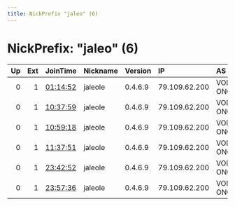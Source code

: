 ```yaml
---
title: NickPrefix "jaleo" (6)
---
```


# NickPrefix: "jaleo" (6)

|   Up |   Ext | JoinTime                                                                                              | Nickname   | Version   | IP            | AS                 | CC   |   ORp |   Dirp | OS    | Contact   |   eFamMembers |
|-----:|------:|:------------------------------------------------------------------------------------------------------|:-----------|:----------|:--------------|:-------------------|:-----|------:|-------:|:------|:----------|--------------:|
|    0 |     1 | [01:14:52](https://nusenu.github.io/OrNetStats/w/relay/FC7927C9625369035D1A802266A5C7DC56C737B5.html) | jaleole    | 0.4.6.9   | 79.109.62.200 | VODAFONE ONO, S.A. | es   |  9001 |      0 | Linux | None      |             1 |
|    0 |     1 | [10:37:59](https://nusenu.github.io/OrNetStats/w/relay/3E0411913F2808C3786A85317906081C789767BE.html) | jaleole    | 0.4.6.9   | 79.109.62.200 | VODAFONE ONO, S.A. | es   |  9001 |      0 | Linux | None      |             1 |
|    0 |     1 | [10:59:18](https://nusenu.github.io/OrNetStats/w/relay/FC982896DE5B1226A341BA5ED9D388EF14B4EA68.html) | jaleole    | 0.4.6.9   | 79.109.62.200 | VODAFONE ONO, S.A. | es   |  9001 |      0 | Linux | None      |             1 |
|    0 |     1 | [11:37:51](https://nusenu.github.io/OrNetStats/w/relay/E339A69EF6273B65DCC2602F3529EAC382FE07B0.html) | jaleole    | 0.4.6.9   | 79.109.62.200 | VODAFONE ONO, S.A. | es   |  9001 |      0 | Linux | None      |             1 |
|    0 |     1 | [23:42:52](https://nusenu.github.io/OrNetStats/w/relay/A04EF59E70D608ED610A74B4763F00236BCF8376.html) | jaleole    | 0.4.6.9   | 79.109.62.200 | VODAFONE ONO, S.A. | es   |  9001 |      0 | Linux | None      |             1 |
|    0 |     1 | [23:57:36](https://nusenu.github.io/OrNetStats/w/relay/A4419D5C2FC570ABD4B433CAA28618054C1F8279.html) | jaleole    | 0.4.6.9   | 79.109.62.200 | VODAFONE ONO, S.A. | es   |  9001 |      0 | Linux | None      |             1 |
